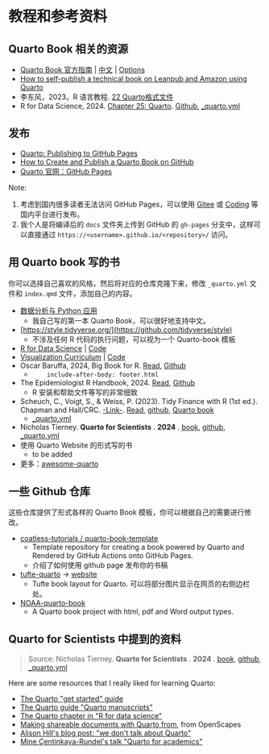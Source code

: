# 教程和参考资料

## Quarto Book 相关的资源

- [Quarto Book 官方指南](https://quarto.org/docs/books/) | [中文](https://www.aidoczh.com/quarto/docs/books/index.html) | [Options](https://quarto.org/docs/reference/projects/books.html)
- [How to self-publish a technical book on Leanpub and Amazon using Quarto](https://www.brodrigues.co/blog/2023-06-29-book_quarto/)
- 李东风，2023，R 语言教程. [22 Quarto格式文件](https://www.math.pku.edu.cn/teachers/lidf/docs/Rbook/html/_Rbook/quarto.html)
- R for Data Science, 2024. [Chapter 25: Quarto](https://r4ds.hadley.nz/quarto-formats.html). [Github](https://github.com/hadley/r4ds/), [_quarto.yml](https://github.com/hadley/r4ds/blob/main/_quarto.yml)

## 发布
- [Quarto: Publishing to GitHub Pages](https://mickael.canouil.fr/posts/2024-12-30-quarto-github-pages/)
- [How to Create and Publish a Quarto Book on GitHub](https://kalonjilabs.com/posts/how-to-publish-quarto/)
- [Quarto 官网：GitHub Pages](https://quarto.org/docs/publishing/github-pages.html)

Note: 

1. 考虑到国内很多读者无法访问 GitHub Pages，可以使用 [Gitee](https://gitee.com/) 或 [Coding](https://coding.net/) 等国内平台进行发布。
2. 我个人是将编译后的 `docs` 文件夹上传到 GitHub 的 `gh-pages` 分支中，这样可以直接通过 `https://<username>.github.io/<repository>/` 访问。


## 用 Quarto book 写的书

你可以选择自己喜欢的风格，然后将对应的仓库克隆下来，修改 `_quarto.yml` 文件和 `index.qmd` 文件，添加自己的内容。

- [数据分析与 Python 应用](https://github.com/arlionn/ds)
  - 我自己写的第一本 Quarto Book，可以很好地支持中文。
- [https://style.tidyverse.org/](https://github.com/tidyverse/style)
  - 不涉及任何 R 代码的执行问题，可以视为一个 Quarto-book 模板
- [R for Data Science](https://r4ds.hadley.nz/) | [Code](https://github.com/hadley/r4ds/) 
- [Visualization Curriculum](https://jjallaire.github.io/visualization-curriculum) | [Code](https://github.com/jjallaire/visualization-curriculum) 
- Oscar Baruffa, 2024, Big Book for R. [Read](https://www.bigbookofr.com/), [Github](https://github.com/oscarbaruffa/BigBookofR)
  - `    include-after-body: footer.html`
- The Epidemiologist R Handbook, 2024. [Read](https://epirhandbook.com/en/), [Github](https://github.com/appliedepi/epiRhandbook_eng)
  - R 安装和帮助文件等写的非常细致
- Scheuch, C., Voigt, S., & Weiss, P. (2023). Tidy Finance with R (1st ed.). Chapman and Hall/CRC. [-Link-](https://doi.org/10.1201/b23237). [Read](https://www.tidy-finance.org/r/index.html), [github](https://github.com/tidy-finance/r-tidyfinance), [Quarto book](https://github.com/tidy-finance/website/tree/main)
  - [_quarto.yml](https://github.com/tidy-finance/website/blob/main/_quarto.yml)
- Nicholas Tierney.  **Quarto for Scientists** .  **2024** . [book](https://qmd4sci.njtierney.com/), [github](https://github.com/njtierney/qmd4sci), [_quarto.yml](https://github.com/njtierney/qmd4sci/blob/main/_quarto.yml)
- 使用 Quarto Website 的形式写的书
  - to be added
- 更多：[awesome-quarto](https://github.com/mcanouil/awesome-quarto)

## 一些 Github 仓库

这些仓库提供了形式各样的 Quarto Book 模板，你可以根据自己的需要进行修改。

- [coatless-tutorials / quarto-book-template](https://github.com/coatless-tutorials/quarto-book-template)
  - Template repository for creating a book powered by Quarto and Rendered by GitHub Actions onto GitHub Pages. 
  - 介绍了如何使用 github page 发布你的书稿
- [tufte-quarto](https://github.com/fredguth/tufte-quarto) &rarr; [website](https://fredguth.github.io/tufte-quarto/)
  - Tufte book layout for Quarto. 可以将部分图片显示在网页的右侧边栏处。
- [NOAA-quarto-book](https://github.com/nmfs-opensci/NOAA-quarto-book)
  - A Quarto book project with html, pdf and Word output types.



## Quarto for Scientists 中提到的资料

> Source: Nicholas Tierney.  **Quarto for Scientists** .  **2024** . [book](https://qmd4sci.njtierney.com/), [github](https://github.com/njtierney/qmd4sci), [_quarto.yml](https://github.com/njtierney/qmd4sci/blob/main/_quarto.yml)

Here are some resources that I really liked for learning Quarto:

-   [The Quarto "get started" guide](https://quarto.org/docs/get-started/hello/rstudio.html)
-   [The Quarto guide "Quarto manuscripts"](https://quarto.org/docs/manuscripts/)
-   [The Quarto chapter in "R for data science"](https://r4ds.hadley.nz/quarto)
-   [Making shareable documents with Quarto from](https://openscapes.github.io/quarto-website-tutorial/), from OpenScapes
-   [Alison Hill's blog post: "we don't talk about Quarto"](https://www.apreshill.com/blog/2022-04-we-dont-talk-about-quarto/)
-   [Mine Çentinkaya-Rundel's talk "Quarto for academics"](https://quarto.org/docs/blog/posts/2023-05-22-quarto-for-academics/)



